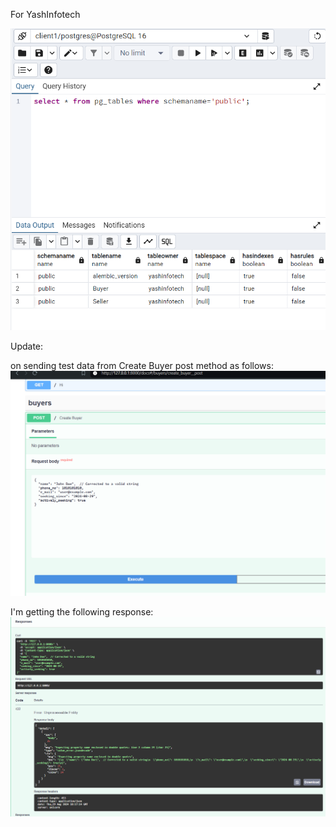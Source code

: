For YashInfotech

![resulting output in pgadmin4](https://github.com/Tatwansh/FastAPIProject1/blob/master/visuals/show_tables.png)

Update:

on sending test data from Create Buyer post method as follows:
![Buyer Test 0](https://github.com/Tatwansh/FastAPIProject1/blob/master/visuals/buyer_test1.png)

I'm getting the following response:
![Buyer Test 0 Response](https://github.com/Tatwansh/FastAPIProject1/blob/master/visuals/buyer_test_response1.png)
